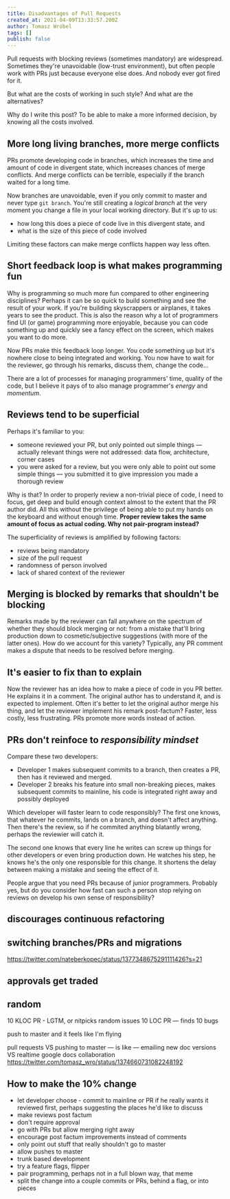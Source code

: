 ```yaml
---
title: Disadvantages of Pull Requests
created_at: 2021-04-09T13:33:57.200Z
author: Tomasz Wróbel
tags: []
publish: false
---
```


Pull requests with blocking reviews (sometimes mandatory) are widespread. Sometimes they're unavoidable (low-trust environment), but often people work with PRs just because everyone else does. And nobody ever got fired for it.

But what are the costs of working in such style? And what are the alternatives?

Why do I write this post? To be able to make a more informed decision, by knowing all the costs involved.

## More long living branches, more merge conflicts

PRs promote developing code in branches, which increases the time and amount of code in divergent state, which increases chances of merge conflicts. And merge conflicts can be terrible, especially if the branch waited for a long time.

<!-- If you think -->

Now branches are unavoidable, even if you only commit to master and never type `git branch`. You're still creating a _logical branch_ at the very moment you change a file in your local working directory. But it's up to us:

* how long this does a piece of code live in this divergent state, and
* what is the size of this piece of code involved
 
Limiting these factors can make merge conflicts happen way less often.

<!-- google docs -->

<!-- I like to work ... preparatory refactorings k beck -->

<!-- size of piece of code end reviewability -->

## Short feedback loop is what makes programming fun

Why is programming so much more fun compared to other engineering disciplines? Perhaps it can be so quick to build something and see the result of your work. If you're building skyscrappers or airplanes, it takes years to see the product. This is also the reason why a lot of programmers find UI (or game) programming more enjoyable, because you can code something up and quickly see a fancy effect on the screen, which makes you want to do more.

Now PRs make this feedback loop longer. You code something up but it's nowhere close to being integrated and working. You now have to wait for the reviewer, go through his remarks, discuss them, change the code... 

There are a lot of processes for managing programmers' time, quality of the code, but I believe it pays of to also manage programmer's _energy_ and _momentum_.

## Reviews tend to be superficial

Perhaps it's familiar to you:

* someone reviewed your PR, but only pointed out simple things — actually relevant things were not addressed: data flow, architecture, corner cases
* you were asked for a review, but you were only able to point out some simple things — you submitted it to give impression you made a thorough review

Why is that? In order to properly review a non-trivial piece of code, I need to focus, get deep and build enough context almost to the extent that the PR author did. All this without the privilege of being able to put my hands on the keyboard and without enough time. **Proper review takes the same amount of focus as actual coding. Why not pair-program instead?**

The superficiality of reviews is amplified by following factors:

* reviews being mandatory
* size of the pull request
* randomness of person involved
* lack of shared context of the reviewer

## Merging is blocked by remarks that shouldn't be blocking

Remarks made by the reviewer can fall anywhere on the spectrum of whether they should block merging or not: from a mistake that'll bring production down to cosmetic/subjective suggestions (with more of the latter ones). How do we account for this variety? Typically, any PR comment makes a dispute that needs to be resolved before merging.

## It's easier to fix than to explain

Now the reviewer has an idea how to make a piece of code in you PR better. He explains it in a comment. The original author has to understand it, and is expected to implement. Often it's better to let the original author merge his thing, and let the reviewer implement his remark post-factum? Faster, less costly, less frustrating. PRs promote more words instead of action.

## PRs don't reinfoce to _responsibility mindset_

Compare these two developers:

* Developer 1 makes subsequent commits to a branch, then creates a PR, then has it reviewed and merged.
* Developer 2 breaks his feature into small non-breaking pieces, makes subsequent commits to mainline, his code is integrated right away and possibly deployed

Which developer will faster learn to code responsibly? The first one knows, that whatever he commits, lands on a branch, and doesn't affect anything. Then there's the review, so if he commited anything blatantly wrong, perhaps the reviewier will catch it.

The second one knows that every line he writes can screw up things for other developers or even bring production down. He watches his step, he knows he's the only one responsible for this change. It shortens the delay between making a mistake and seeing the effect of it.

People argue that you need PRs because of junior programmers. Probably yes, but do you consider how fast can such a person stop relying on reviews on develop his own sense of responsibility?

## discourages continuous refactoring

## switching branches/PRs and migrations

https://twitter.com/nateberkopec/status/1377348675291111426?s=21

## approvals get traded


## random

10 KLOC PR - LGTM, or nitpicks random issues
10 LOC PR — finds 10 bugs

push to master and it feels like I'm flying

pull requests VS pushing to master — is like — emailing new doc versions VS realtime google docs collaboration https://twitter.com/tomasz_wro/status/1374660731082248192

## How to make the 10% change

* let developer choose - commit to mainline or PR if he really wants it reviewed first, perhaps suggesting the places he'd like to discuss
* make reviews post factum
* don't require approval
* go with PRs but allow merging right away
* encourage post factum improvements instead of comments
* only point out stuff that really shouldn't go to master
* allow pushes to master
* trunk based development
* try a feature flags, flipper
* pair programming, perhaps not in a full blown way, that meme
* split the change into a couple commits or PRs, behind a flag, or into pieces
